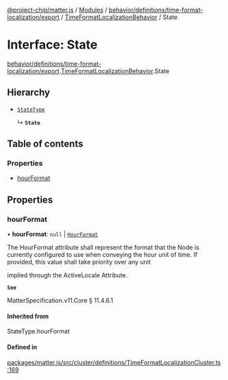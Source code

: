 [@project-chip/matter.js](../README.md) / [Modules](../modules.md) / [behavior/definitions/time-format-localization/export](../modules/behavior_definitions_time_format_localization_export.md) / [TimeFormatLocalizationBehavior](../modules/behavior_definitions_time_format_localization_export.TimeFormatLocalizationBehavior.md) / State

# Interface: State

[behavior/definitions/time-format-localization/export](../modules/behavior_definitions_time_format_localization_export.md).[TimeFormatLocalizationBehavior](../modules/behavior_definitions_time_format_localization_export.TimeFormatLocalizationBehavior.md).State

## Hierarchy

- [`StateType`](../modules/behavior_definitions_time_format_localization_export._internal_.md#statetype)

  ↳ **`State`**

## Table of contents

### Properties

- [hourFormat](behavior_definitions_time_format_localization_export.TimeFormatLocalizationBehavior.State.md#hourformat)

## Properties

### hourFormat

• **hourFormat**: ``null`` \| [`HourFormat`](../enums/cluster_export.TimeFormatLocalization.HourFormat.md)

The HourFormat attribute shall represent the format that the Node is currently configured to use when
conveying the hour unit of time. If provided, this value shall take priority over any unit

implied through the ActiveLocale Attribute.

**`See`**

MatterSpecification.v11.Core § 11.4.6.1

#### Inherited from

StateType.hourFormat

#### Defined in

[packages/matter.js/src/cluster/definitions/TimeFormatLocalizationCluster.ts:169](https://github.com/project-chip/matter.js/blob/0c058ae17fdba4c0b89b8b13c309011d51782299/packages/matter.js/src/cluster/definitions/TimeFormatLocalizationCluster.ts#L169)
